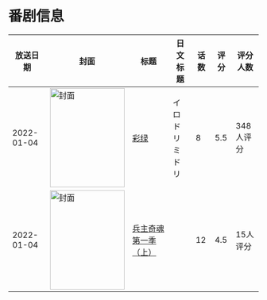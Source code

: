 # 番剧信息

|放送日期|封面|标题|日文标题|话数|评分|评分人数|
|---|---|---|---|---|---|---|
|2022-01-04|<img src="//lain.bgm.tv/pic/cover/c/a0/ed/355114_hM9mx.jpg" alt="封面" style="width:150px;height:200px;object-fit:cover;">|[彩绿](https://bangumi.tv/subject/355114)|イロドリミドリ|8|5.5|348人评分|
|2022-01-04|<img src="//lain.bgm.tv/pic/cover/c/d2/4d/358663_13YLh.jpg" alt="封面" style="width:150px;height:200px;object-fit:cover;">|[兵主奇魂 第一季（上）](https://bangumi.tv/subject/358663)||12|4.5|15人评分|
